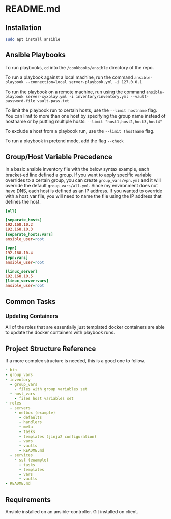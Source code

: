 # README.md

## Installation

```bash
sudo apt install ansible
```

## Ansible Playbooks

To run playbooks, `cd` into the `/cookbooks/ansible` directory of the repo.

To run a playbook against a local machine, run the command `ansible-playbook --connection=local server-playbook.yml -i 127.0.0.1`

To run the playbook on a remote machine, run using the command `ansible-playbook server-xyxplay.yml -i inventory/inventory.yml --vault-password-file vault-pass.txt`

<!-- or other location of your vault password file -->

To limit the playbook run to certain hosts, use the `--limit hostname` flag. You can limit to more than one host by specifying the group name instead of hostname or by putting multiple hosts: `--limit "host1,host2,host3,host4"`

To exclude a host from a playbook run, use the `--limit !hostname` flag.

To run a playbook in pretend mode, add the flag `--check`

## Group/Host Variable Precedence

In a basic ansible inventory file with the below syntax example, each bracket-ed line defined a group. If you want to apply specific variable overrides to a certain group, you can create `group_vars/vpn.yml` and it will override the default `group_vars/all.yml`. Since my environment does not have DNS, each host is defined as an IP address. If you wanted to override with a host_var file, you will need to name the file using the IP address that defines the host.

```ini
[all]

[separate_hosts]
192.168.10.2
192.168.10.3
[separate_hosts:vars]
ansible_user=root

[vpn]
192.168.10.4
[vpn:vars]
ansible_user=root

[linux_server]
192.168.10.5
[linux_server:vars]
ansible_user=root
```

## Common Tasks

### Updating Containers

All of the roles that are essentially just templated docker containers are able to update the docker containers with playbook runs.

## Project Structure Reference

If a more complex structure is needed, this is a good one to follow.

```yaml
- bin
- group_vars
- inventory
  - group_vars
    - files with group variables set
  - host_vars
    - files host variables set
- roles
  - servers
    - netbox (example)
      - defaults
      - handlers
      - meta
      - tasks
      - templates (jinja2 configuration)
      - vars
      - vaults
      - README.md
  - services
    - ssl (example)
      - tasks
      - templates
      - vars
      - vautls
- README.md
```

## Requirements

Ansible installed on an ansible-controller. Git installed on client.

